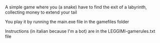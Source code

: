 A simple game where you (a snake) have to find the exit of a labyrinth, collecting money to extend your tail

You play it by running the main.exe file in the gamefiles folder

Instructions (in italian because I'm a bot) are in the LEGGIMI-gamerules.txt file

